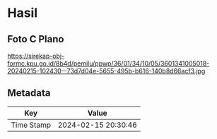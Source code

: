 # Hasil

## Foto C Plano

https://sirekap-obj-formc.kpu.go.id/8b4d/pemilu/ppwp/36/01/34/10/05/3601341005018-20240215-102430--73d7d04e-5655-495b-b616-140b8d66acf3.jpg


## Metadata

| Key        | Value               |
| ---------- | ------------------- |
| Time Stamp | 2024-02-15 20:30:46 |



